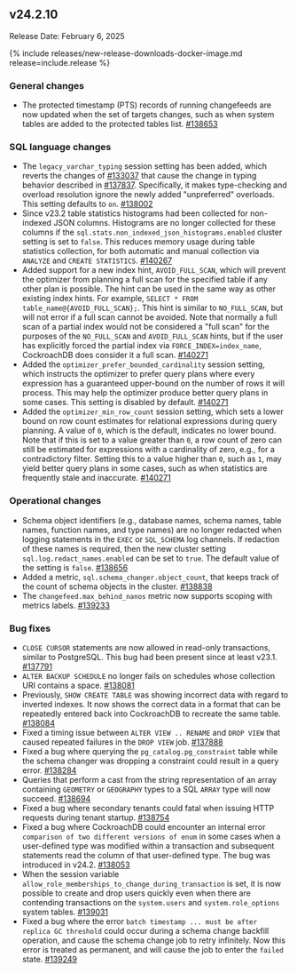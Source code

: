 ## v24.2.10

Release Date: February 6, 2025

{% include releases/new-release-downloads-docker-image.md release=include.release %}

<h3 id="v24-2-10-general-changes">General changes</h3>

- The protected timestamp (PTS) records of running changefeeds are now updated when the set of targets changes, such as when system tables are added to the protected tables list. [#138653][#138653]

<h3 id="v24-2-10-sql-language-changes">SQL language changes</h3>

- The `legacy_varchar_typing` session setting has been added, which reverts the changes of [#133037][#133037] that cause the change in typing behavior described in [#137837][#137837]. Specifically, it makes type-checking and overload resolution ignore the newly added "unpreferred" overloads. This setting defaults to `on`. [#138002][#138002]
- Since v23.2 table statistics histograms had been collected for non-indexed JSON columns. Histograms are no longer collected for these columns if the `sql.stats.non_indexed_json_histograms.enabled` cluster setting is set to `false`. This reduces memory usage during table statistics collection, for both automatic and manual collection via `ANALYZE` and `CREATE STATISTICS`. [#140267][#140267]
- Added support for a new index hint, `AVOID_FULL_SCAN`, which will prevent the optimizer from planning a full scan for the specified table if any other plan is possible. The hint can be used in the same way as other existing index hints. For example, `SELECT * FROM table_name@{AVOID_FULL_SCAN};`. This hint is similar to `NO_FULL_SCAN`, but will not error if a full scan cannot be avoided. Note that normally a full scan of a partial index would not be considered a "full scan" for the purposes of the `NO_FULL_SCAN` and `AVOID_FULL_SCAN` hints, but if the user has explicitly forced the partial index via `FORCE_INDEX=index_name`, CockroachDB does consider it a full scan. [#140271][#140271]
- Added the `optimizer_prefer_bounded_cardinality` session setting, which instructs the optimizer to prefer query plans where every expression has a guaranteed upper-bound on the number of rows it will process. This may help the optimizer produce better query plans in some cases. This setting is disabled by default. [#140271][#140271]
- Added the `optimizer_min_row_count` session setting, which sets a lower bound on row count estimates for relational expressions during query planning. A value of `0`, which is the default, indicates no lower bound. Note that if this is set to a value greater than `0`, a row count of zero can still be estimated for expressions with a cardinality of zero, e.g., for a contradictory filter. Setting this to a value higher than `0`, such as `1`, may yield better query plans in some cases, such as when statistics are frequently stale and inaccurate. [#140271][#140271]

<h3 id="v24-2-10-operational-changes">Operational changes</h3>

- Schema object identifiers (e.g., database names, schema names, table names, function names, and type names) are no longer redacted when logging statements in the `EXEC` or `SQL_SCHEMA` log channels. If redaction of these names is required, then the new cluster setting `sql.log.redact_names.enabled` can be set to `true`. The default value of the setting is `false`. [#138656][#138656]
- Added a metric, `sql.schema_changer.object_count`, that keeps track of the count of schema objects in the cluster. [#138838][#138838]
- The `changefeed.max_behind_nanos` metric now supports scoping with metrics labels. [#139233][#139233]

<h3 id="v24-2-10-bug-fixes">Bug fixes</h3>

- `CLOSE CURSOR` statements are now allowed in read-only transactions, similar to PostgreSQL. This bug had been present since at least v23.1. [#137791][#137791]
- `ALTER BACKUP SCHEDULE` no longer fails on schedules whose collection URI contains a space. [#138081][#138081]
- Previously, `SHOW CREATE TABLE` was showing incorrect data with regard to inverted indexes. It now shows the correct data in a format that can be repeatedly entered back into CockroachDB to recreate the same table. [#138084][#138084]
- Fixed a timing issue between `ALTER VIEW .. RENAME` and `DROP VIEW` that caused repeated failures in the `DROP VIEW` job. [#137888][#137888]
- Fixed a bug where querying the `pg_catalog.pg_constraint` table while the schema changer was dropping a constraint could result in a query error. [#138284][#138284]
- Queries that perform a cast from the string representation of an array containing `GEOMETRY` or `GEOGRAPHY` types to a SQL `ARRAY` type will now succeed. [#138694][#138694]
- Fixed a bug where secondary tenants could fatal when issuing HTTP requests during tenant startup. [#138754][#138754]
- Fixed a bug where CockroachDB could encounter an internal error `comparison of two different versions of enum` in some cases when a user-defined type was modified within a transaction and subsequent statements read the column of that user-defined type. The bug was introduced in v24.2. [#138053][#138053]
- When the session variable `allow_role_memberships_to_change_during_transaction` is set, it is now possible to create and drop users quickly even when there are contending transactions on the `system.users` and `system.role_options` system tables. [#139031][#139031]
- Fixed a bug where the error `batch timestamp ... must be after replica GC threshold` could occur during a schema change backfill operation, and cause the schema change job to retry infinitely. Now this error is treated as permanent, and will cause the job to enter the `failed` state. [#139249][#139249]

[#137791]: https://github.com/cockroachdb/cockroach/pull/137791
[#137888]: https://github.com/cockroachdb/cockroach/pull/137888
[#138002]: https://github.com/cockroachdb/cockroach/pull/138002
[#138053]: https://github.com/cockroachdb/cockroach/pull/138053
[#138081]: https://github.com/cockroachdb/cockroach/pull/138081
[#138084]: https://github.com/cockroachdb/cockroach/pull/138084
[#138284]: https://github.com/cockroachdb/cockroach/pull/138284
[#138653]: https://github.com/cockroachdb/cockroach/pull/138653
[#138656]: https://github.com/cockroachdb/cockroach/pull/138656
[#138694]: https://github.com/cockroachdb/cockroach/pull/138694
[#138754]: https://github.com/cockroachdb/cockroach/pull/138754
[#138838]: https://github.com/cockroachdb/cockroach/pull/138838
[#138983]: https://github.com/cockroachdb/cockroach/pull/138983
[#139031]: https://github.com/cockroachdb/cockroach/pull/139031
[#139233]: https://github.com/cockroachdb/cockroach/pull/139233
[#139249]: https://github.com/cockroachdb/cockroach/pull/139249
[#140267]: https://github.com/cockroachdb/cockroach/pull/140267
[#140271]: https://github.com/cockroachdb/cockroach/pull/140271
[#133037]: https://github.com/cockroachdb/cockroach/pull/133037
[#137837]: https://github.com/cockroachdb/cockroach/pull/137837
